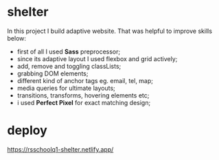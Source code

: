 # shelter

In this project I build adaptive website. That was helpful to improve skills below:
  - first of all I used **Sass** preprocessor;
  - since its adaptive layout I used flexbox and grid actively;
  - add, remove and toggling classLists;
  - grabbing DOM elements;
  - different kind of anchor tags eg. email, tel, map;
  - media queries for ultimate layouts;
  - transitions, transforms, hovering elements etc;
  - i used **Perfect Pixel** for exact matching design;

# deploy
https://rsschoolq1-shelter.netlify.app/
